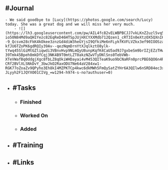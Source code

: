 ## #Journal
	- We said goodbye to [Lucy](https://photos.google.com/search/Lucy) today. She was a great dog and we will miss her very much.
		- ![](https://lh3.googleusercontent.com/pw/AIL4fc82vELWBPBCJJ7vkLKnZ2uzl5vq5vc9JjIf-io50N84Md9aQH1Yezc82EqReD46HTSpJUjHXCYXXMdb712Qzen1_cRT3In0eXtzOX5QXnIKdmMhM6UVXXJRdrroaj8MkZmHQKrPZ1oN6WpCCSe9_AhF4SV8wg4BYADQX1BadO8znUX29nAh3eOYUqzp41jhbtnJISjLNZHabOh8mNp--9_Qcsvm28cFkK4kOkee3znzGd4diW3heGYjsI9QfkiMe6nFLykfKVFLVZkx3ef90IOOSzauRfdfSoQBvgnaY3DfCrxyiaFmYoCMlXgzWu-kfJU6TZoPK6gdRQIy39Av--qezNqmDrnYtXJqlkztO8ylk-tYwq45SlGiMtGZliqwdi3VBnvHvp9NLmQyU8unpKqfK4CaU5ad9J7gxbeSm9brIZjEZzTHwW8cXKDTocH50JzTkN3uo8BE8lmIJcwwPZ_8Nzw_aTF0zWCaWYijah7jTE2pJ1u_kKPk4q5I7SByndlVTjT9UJ2Q8SEmnPUebh6_e-39Tmk45Bpeh8mkDfCqj3NK4B9T0mtLZT0akzNZwVTyDNlSns0TebVWb-XTeVWafBq0ddgjXgc8fbLZ8qOkiWHDayai4vM453QITeaK9uo9bCNaRFn0prcPBE6QO6n4R7_b678o7au1H6QeT4D47IkaaWYQzSjRCL0SusKbUOdvLGxvBxL5ayuTo6MVbKvRNloRXUNKaMrVIfU_wSqNCX3r0T6syBU2m1F1CxhUbnZE17ETX8-CRf2BVlXLSNkDvY_3bwJkO2RaxODU7Ne64aV284xw1-RGK77oZoaZv9QPyho3Eh8kI4MZPKTCp4kwc6dkMWh5FmQySatZYHr6A3QIlw6nSRD84ec3xm7oro3cUnN5YZwhxSkxTwSsDwaqmcG3oHT1YXiBoVG-JLyyh2F1JQYXO01CIVg_=w1294-h974-s-no?authuser=0)
- ## #Tasks
	- ### Finished
	- ### Worked On
	- ### Added
- ## #Training
- ## #Links